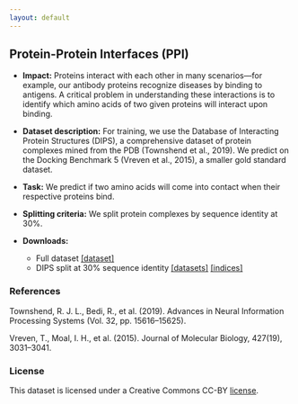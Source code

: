 ```yaml
---
layout: default
---
```


## Protein-Protein Interfaces (PPI)
  - **Impact:** Proteins interact with each other in many scenarios—for example, our antibody proteins recognize diseases by binding to antigens. A critical problem in understanding these interactions is to identify which amino acids of two given proteins will interact upon binding.
  - **Dataset description:** For training, we use the Database of Interacting Protein Structures (DIPS), a comprehensive dataset of protein complexes mined from the PDB (Townshend et al., 2019). We predict on the Docking Benchmark 5 (Vreven et al., 2015), a smaller gold standard dataset.
  - **Task:** We predict if two amino acids will come into contact when their respective proteins bind.
  - **Splitting criteria:** We split protein complexes by sequence identity at 30%.
  - **Downloads:**

    - Full dataset [[dataset]](https://drive.google.com/uc?export=download&id=1pBzhSccSdCx4QPBZmW1lH19KehWqQHsE)
    - DIPS split at 30% sequence identity
      [[datasets]](https://drive.google.com/uc?export=download&id=1ddUdYTr5aqXJv0Ncz1TWloqiLCLPLO_K)
      [[indices]](https://drive.google.com/uc?export=download&id=1X7Y4S_QXRFGo3VyL1OroOHt_4YiE5Sfl)

### References

Townshend, R. J. L., Bedi, R., et al. (2019).  Advances in Neural Information Processing Systems (Vol. 32, pp. 15616–15625).

Vreven, T., Moal, I. H., et al. (2015). Journal of Molecular Biology, 427(19), 3031–3041.

### License

This dataset is licensed under a Creative Commons CC-BY [license](./LICENSE).
